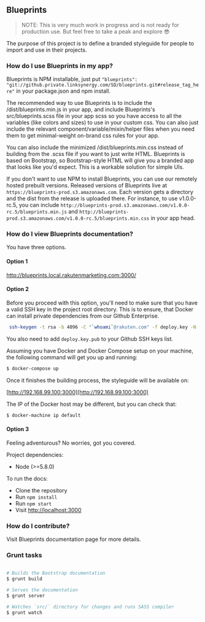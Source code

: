 Blueprints
---

> NOTE: This is very much work in progress and is not ready for production use. But feel free to take a peak and explore 😎

The purpose of this project is to define a branded styleguide for people to import and use in their projects.

### How do I use Blueprints in my app?

Blueprints is NPM installable, just put `"blueprints": "git://github.private.linksynergy.com/SD/blueprints.git#release_tag_here"` in your package.json and npm install.

The recommended way to use Blueprints is to include the /dist/blueprints.min.js in your app, and include Blueprints's src/blueprints.scss file in your app scss so you have access to all the variables (like colors and sizes) to use in your custom css. You can also just include the relevant component/variable/mixin/helper files when you need them to get minimal-weight on-brand css rules for your app.

You can also include the minimized /dist/blueprints.min.css instead of building from the .scss file if you want to just write HTML. Blueprints is based on Bootstrap, so Bootstrap-style HTML will give you a branded app that looks like you'd expect. This is a workable solution for simple UIs.

If you don't want to use NPM to install Blueprints, you can use our remotely hosted prebuilt versions. Released versions of Blueprints live at `https://blueprints-prod.s3.amazonaws.com`. Each version gets a directory and the dist from the release is uploaded there. For instance, to use v1.0.0-rc.5, you can include `http://blueprints-prod.s3.amazonaws.com/v1.0.0-rc.5/blueprints.min.js` and `http://blueprints-prod.s3.amazonaws.com/v1.0.0-rc.5/blueprints.min.css` in your app head.

### How do I view Blueprints documentation?

You have three options.

#### Option 1

http://blueprints.local.rakutenmarketing.com:3000/

#### Option 2

Before you proceed with this option, you'll need to make sure that you have a valid SSH key in the project root directory.
This is to ensure, that Docker can install private dependencies from our Github Enterprise.

```bash
 ssh-keygen -t rsa -b 4096 -C "`whoami`@rakuten.com" -f deploy.key -N ''
```

You also need to add `deploy.key.pub` to your Github SSH keys list.

Assuming you have Docker and Docker Compose setup on your machine, the following command will get you up and running:

```bash
$ docker-compose up
```

Once it finishes the building process, the styleguide will be available on:

[http://192.168.99.100:3000](http://192.168.99.100:3000)

The IP of the Docker host may be different, but you can check that:

```bash
$ docker-machine ip default
```

#### Option 3

Feeling adventurous? No worries, got you covered.

Project dependencies:

* Node (>=5.8.0)

To run the docs:

* Clone the repository
* Run `npm install`
* Run `npm start`
* Visit [http://localhost:3000](http://localhost:3000)

### How do I contribute?

Visit Blueprints documentation page for more details.

### Grunt tasks

```bash

# Builds the Bootstrap documentation
$ grunt build

# Serves the documentation
$ grunt server

# Watches `src/` directory for changes and runs SASS compiler
$ grunt watch
```
